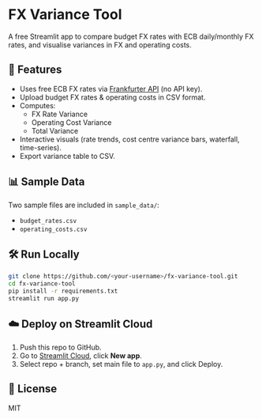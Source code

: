 # FX Variance Tool

A free Streamlit app to compare budget FX rates with ECB daily/monthly FX rates, and visualise variances in FX and operating costs.

## 🚀 Features
- Uses free ECB FX rates via [Frankfurter API](https://www.frankfurter.app/) (no API key).
- Upload budget FX rates & operating costs in CSV format.
- Computes:
  - FX Rate Variance
  - Operating Cost Variance
  - Total Variance
- Interactive visuals (rate trends, cost centre variance bars, waterfall, time-series).
- Export variance table to CSV.

## 📊 Sample Data
Two sample files are included in `sample_data/`:
- `budget_rates.csv`
- `operating_costs.csv`

## 🛠️ Run Locally
```bash
git clone https://github.com/<your-username>/fx-variance-tool.git
cd fx-variance-tool
pip install -r requirements.txt
streamlit run app.py
```

## ☁️ Deploy on Streamlit Cloud
1. Push this repo to GitHub.
2. Go to [Streamlit Cloud](https://share.streamlit.io/), click **New app**.
3. Select repo + branch, set main file to `app.py`, and click Deploy.

## 📜 License
MIT
